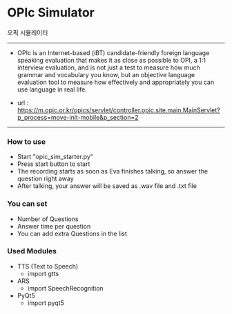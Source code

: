 # OPIc Simulator
 오픽 시뮬레이터
 
 ---
 
 * OPIc is an Internet-based (iBT) candidate-friendly foreign language speaking evaluation that makes it as close as possible to OPI, a 1:1 interview evaluation, and is not just a test to measure how much grammar and vocabulary you know, but an objective language evaluation tool to measure how effectively and appropriately you can use language in real life.

 * url : https://m.opic.or.kr/opics/servlet/controller.opic.site.main.MainServlet?p_process=move-init-mobile&p_section=2
 
 ---
 
 ### How to use
 - Start "opic_sim_starter.py"
 - Press start button to start
 - The recording starts as soon as Eva finishes talking, so answer the question right away
 - After talking, your answer will be saved as .wav file and .txt file
 
 ### You can set
 - Number of Questions
 - Answer time per question
 - You can add extra Questions in the list

 ### Used Modules
 - TTS (Text to Speech)
   + import gtts
 - ARS 
   + import SpeechRecognition
 - PyQt5 
   + import pyqt5
